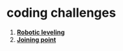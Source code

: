 # coding challenges


1. **[Robotic leveling](src/robotic-leveling/README.md)**
2. **[Joining point](src/joining-point/README.md)**
